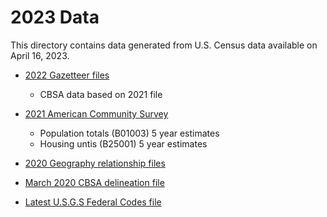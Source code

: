 # 2023 Data

This directory contains data generated from U.S. Census data available on April 16, 2023.

- [2022 Gazetteer files](https://www.census.gov/geographies/reference-files/time-series/geo/gazetteer-files.2022.html)
  - CBSA data based on 2021 file

- [2021 American Community Survey](https://data.census.gov/table)
  - Population totals (B01003) 5 year estimates
  - Housing untis (B25001) 5 year estimates

- [2020 Geography relationship files](https://www.census.gov/geographies/reference-files/time-series/geo/relationship-files.2020.html)

- [March 2020 CBSA delineation file](https://www.census.gov/geographies/reference-files/time-series/demo/metro-micro/delineation-files.html)

- [Latest U.S.G.S Federal Codes file](https://www.usgs.gov/us-board-on-geographic-names/download-gnis-data)